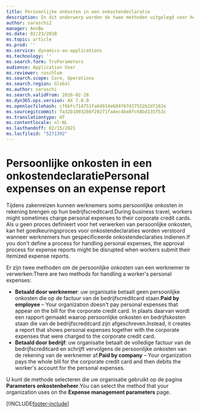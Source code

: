 ```yaml
---
title: Persoonlijke onkosten in een onkostendeclaratie
description: In dit onderwerp worden de twee methoden uitgelegd voor het verwerken van de persoonlijke onkosten van een werknemer in Microsoft Dynamics 365 Finance.
author: saraschi2
manager: AnnBe
ms.date: 02/23/2018
ms.topic: article
ms.prod: ''
ms.service: dynamics-ax-applications
ms.technology: ''
ms.search.form: TrvParameters
audience: Application User
ms.reviewer: roschlom
ms.search.scope: Core, Operations
ms.search.region: Global
ms.author: saraschi
ms.search.validFrom: 2016-02-28
ms.dyn365.ops.version: AX 7.0.0
ms.openlocfilehash: cf6bfc714751fa64914e684f67d37552b2df162e
ms.sourcegitcommit: fa32b1893286f20271fa4ec4be8fc68bd135f53c
ms.translationtype: HT
ms.contentlocale: nl-NL
ms.lasthandoff: 02/15/2021
ms.locfileid: "5271392"
---
```

# <a name="personal-expenses-on-an-expense-report"></a><span data-ttu-id="265a9-103">Persoonlijke onkosten in een onkostendeclaratie</span><span class="sxs-lookup"><span data-stu-id="265a9-103">Personal expenses on an expense report</span></span>

<span data-ttu-id="265a9-104">Tijdens zakenreizen kunnen werknemers soms persoonlijke onkosten in rekening brengen op hun bedrijfscreditcard.</span><span class="sxs-lookup"><span data-stu-id="265a9-104">During business travel, workers might sometimes charge personal expenses to their corporate credit cards.</span></span> <span data-ttu-id="265a9-105">Als u geen proces definieert voor het verwerken van persoonlijke onkosten, kan het goedkeuringsproces voor onkostendeclaraties worden verstoord wanneer werknemers hun gespecificeerde onkostendeclaraties indienen.</span><span class="sxs-lookup"><span data-stu-id="265a9-105">If you don't define a process for handling personal expenses, the approval process for expense reports might be disrupted when workers submit their itemized expense reports.</span></span> 

<span data-ttu-id="265a9-106">Er zijn twee methoden om de persoonlijke onkosten van een werknemer te verwerken:</span><span class="sxs-lookup"><span data-stu-id="265a9-106">There are two methods for handling a worker's personal expenses:</span></span>

- <span data-ttu-id="265a9-107">**Betaald door werknemer**: uw organisatie betaalt geen persoonlijke onkosten die op de factuur van de bedrijfscreditcard staan.</span><span class="sxs-lookup"><span data-stu-id="265a9-107">**Paid by employee** – Your organization doesn't pay personal expenses that appear on the bill for the corporate credit card.</span></span> <span data-ttu-id="265a9-108">In plaats daarvan wordt een rapport gemaakt waarop persoonlijke onkosten en bedrijfskosten staan die van de bedrijfscreditcard zijn afgeschreven.</span><span class="sxs-lookup"><span data-stu-id="265a9-108">Instead, it creates a report that shows personal expenses together with the corporate expenses that were charged to the corporate credit card.</span></span>
- <span data-ttu-id="265a9-109">**Betaald door bedrijf**: uw organisatie betaalt de volledige factuur van de bedrijfscreditcard en schrijft vervolgens de persoonlijke onkosten van de rekening van de werknemer af.</span><span class="sxs-lookup"><span data-stu-id="265a9-109">**Paid by company** – Your organization pays the whole bill for the corporate credit card and then debits the worker's account for the personal expenses.</span></span>

<span data-ttu-id="265a9-110">U kunt de methode selecteren die uw organisatie gebruikt op de pagina **Parameters onkostenbeheer**.</span><span class="sxs-lookup"><span data-stu-id="265a9-110">You can select the method that your organization uses on the **Expense management parameters** page.</span></span>


[!INCLUDE[footer-include](../includes/footer-banner.md)]